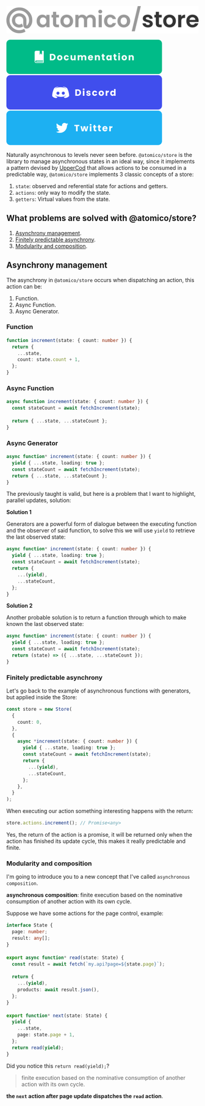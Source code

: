 ![@atomico/store](https://raw.githubusercontent.com/atomicojs/atomico/brand/atomico-store.svg)

[![doc](https://raw.githubusercontent.com/atomicojs/atomico/brand/link-to-doc.svg)](https://atomico.gitbook.io/doc/atomico/atomico-store) [![Discord](https://raw.githubusercontent.com/atomicojs/atomico/brand/link-to-discord.svg)](https://discord.gg/7z3rNhmkNE) [![Figma](https://raw.githubusercontent.com/atomicojs/atomico/brand/link-to-twitter.svg)](https://twitter.com/atomicojs)

Naturally asynchronous to levels never seen before. `@atomico/store` is the library to manage asynchronous states in an ideal way, since it implements a pattern devised by [UpperCod](https://twitter.com/uppercod) that allows actions to be consumed in a predictable way, `@atomico/store` implements 3 classic concepts of a store:

1. `state`: observed and referential state for actions and getters.
2. `actions`: only way to modify the state.
3. `getters`: Virtual values from the state.

## What problems are solved with @atomico/store?

1. [Asynchrony management](#asynchrony-management).
2. [Finitely predictable asynchrony](#finitely-predictable-asynchrony).
3. [Modularity and composition](#modularity-and-composition).

## Asynchrony management

The asynchrony in `@atomico/store` occurs when dispatching an action, this action can be:

1. Function.
2. Async Function.
3. Async Generator.

### Function

```ts
function increment(state: { count: number }) {
  return {
    ...state,
    count: state.count + 1,
  };
}
```

### Async Function

```ts
async function increment(state: { count: number }) {
  const stateCount = await fetchIncrement(state);

  return { ...state, ...stateCount };
}
```

### Async Generator

```ts
async function* increment(state: { count: number }) {
  yield { ...state, loading: true };
  const stateCount = await fetchIncrement(state);
  return { ...state, ...stateCount };
}
```

The previously taught is valid, but here is a problem that I want to highlight, parallel updates, solution:

**Solution 1**

Generators are a powerful form of dialogue between the executing function and the observer of said function, to solve this we will use `yield` to retrieve the last observed state:

```ts
async function* increment(state: { count: number }) {
  yield { ...state, loading: true };
  const stateCount = await fetchIncrement(state);
  return {
    ...(yield),
    ...stateCount,
  };
}
```

**Solution 2**

Another probable solution is to return a function through which to make known the last observed state:

```ts
async function* increment(state: { count: number }) {
  yield { ...state, loading: true };
  const stateCount = await fetchIncrement(state);
  return (state) => ({ ...state, ...stateCount });
}
```

### Finitely predictable asynchrony

Let's go back to the example of asynchronous functions with generators, but applied inside the Store:

```ts
const store = new Store(
  {
    count: 0,
  },
  {
    async *increment(state: { count: number }) {
      yield { ...state, loading: true };
      const stateCount = await fetchIncrement(state);
      return {
        ...(yield),
        ...stateCount,
      };
    },
  }
);
```

When executing our action something interesting happens with the return:

```ts
store.actions.increment(); // Promise<any>
```

Yes, the return of the action is a promise, it will be returned only when the action has finished its update cycle, this makes it really predictable and finite.

### Modularity and composition

I'm going to introduce you to a new concept that I've called `asynchronous composition`.

**asynchronous composition**: finite execution based on the nominative consumption of another action with its own cycle.

Suppose we have some actions for the page control, example:

```ts
interface State {
  page: number;
  result: any[];
}

export async function* read(state: State) {
  const result = await fetch(`my.api?page=${state.page}`);

  return {
    ...(yield),
    products: await result.json(),
  };
}

export function* next(state: State) {
  yield {
    ...state,
    page: state.page + 1,
  };
  return read(yield);
}
```

Did you notice this `return read(yield);`?

> finite execution based on the nominative consumption of another action with its own cycle.

**the `next` action after page update dispatches the `read` action**.

